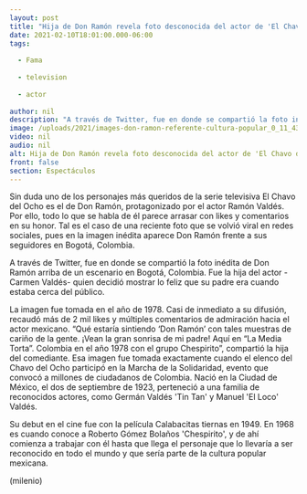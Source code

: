 ```yaml
---
layout: post
title: "Hija de Don Ramón revela foto desconocida del actor de 'El Chavo del 8' en Colombia"
date: 2021-02-10T18:01:00.000-06:00
tags:
  
  - Fama
  
  - television
  
  - actor
  
author: nil
description: "A través de Twitter, fue en donde se compartió la foto inédita de Don Ramón arriba de un escenario en Bogotá, Colombia. "
image: /uploads/2021/images-don-ramon-referente-cultura-popular_0_11_436_271.jpg
video: nil
audio: nil
alt: Hija de Don Ramón revela foto desconocida del actor de 'El Chavo del 8' en Colombia
front: false
section: Espectáculos
---
```


Sin duda uno de los personajes más queridos de la serie televisiva El Chavo del Ocho es el de Don Ramón, protagonizado por el actor Ramón Valdés. Por ello, todo lo que se habla de él parece arrasar con likes y comentarios en su honor. Tal es el caso de una reciente foto que se volvió viral en redes sociales, pues en la imagen inédita aparece Don Ramón frente a sus seguidores en Bogotá, Colombia. 

A través de Twitter, fue en donde se compartió la foto inédita de Don Ramón arriba de un escenario en Bogotá, Colombia. Fue la hija del actor -Carmen Valdés- quien decidió mostrar lo feliz que su padre era cuando estaba cerca del público. 

La imagen fue tomada en el año de 1978. Casi de inmediato a su difusión, recaudó más de 2 mil likes y múltiples comentarios de admiración hacia el actor mexicano. 
“Qué estaría sintiendo ‘Don Ramón’ con tales muestras de cariño de la gente. ¡Vean la gran sonrisa de mi padre! Aquí en “La Media Torta”. Colombia en el año 1978 con el grupo Chespirito”, compartió la hija del comediante. 
Esa imagen fue tomada exactamente cuando el elenco del Chavo del Ocho participó en la Marcha de la Solidaridad, evento que convocó a millones de ciudadanos de Colombia. 
Nació en la Ciudad de México, el dos de septiembre de 1923, perteneció a una familia de reconocidos actores, como Germán Valdés 'Tin Tan' y Manuel 'El Loco' Valdés. 

Su debut en el cine fue con la película Calabacitas tiernas en 1949. En 1968 es cuando conoce a Roberto Gómez Bolaños 'Chespirito', y de ahí comienza a trabajar con él hasta que llega el personaje que lo llevaría a ser reconocido en todo el mundo y que sería parte de la cultura popular mexicana.  

(milenio)
